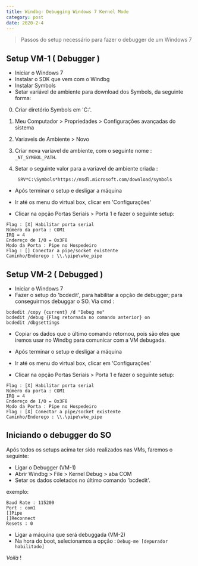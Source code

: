 ```yaml
---
title: Windbg- Debugging Windows 7 Kernel Mode
category: post
date: 2020-2-4
---
```


>Passos do setup necessário para fazer o debugger de
um Windows 7


Setup VM-1 ( Debugger )
-------------------------

- Iniciar o Windows 7
- Instalar o SDK que vem com o Windbg
- Instalar Symbols
- Setar variável de ambiente para download dos Symbols, da seguinte forma:

0. Criar diretório Symbols em 'C:\'.

1. Meu Computador > Propriedades > Configurações avançadas do sistema
  
2. Variaveis de Ambiente > Novo

3. Criar nova variavel de ambiente, com o seguinte nome : ```_NT_SYMBOL_PATH```.

4. Setar o seguinte valor para a variavel de ambiente criada :


		SRV*C:\Symbols*https://msdl.microsoft.com/download/symbols


- Após terminar o setup e desligar a máquina

- Ir até os menu do virtual box, clicar em 'Configurações'

- Clicar na opção Portas Seriais > Porta 1 e fazer o seguinte setup:


```text
Flag : [X] Habilitar porta serial
Número da porta : COM1
IRQ = 4
Endereço de I/O = 0x3F8
Modo da Porta : Pipe no Hospedeiro
Flag : [] Conectar a pipe/socket existente
Caminho/Endereço : \\.\pipe\wke_pipe
```


Setup VM-2 ( Debugged )
------------------------- 

- Iniciar o Windows 7
- Fazer o setup do 'bcdedit', para habilitar a opção de debugger; para conseguirmos debuggar o SO. Via cmd :

```DOS
bcdedit /copy {current} /d "Debug me"
bcdedit /debug {Flag retornada no comando anterior} on
bcdedit /dbgsettings
```

- Copiar os dados que o último comando retornou, pois são eles que iremos usar no Windbg para comunicar com a VM debugada.

- Após terminar o setup e desligar a máquina
- Ir até os menu do virtual box, clicar em 'Configurações' 
- Clicar na opção Portas Seriais > Porta 1 e fazer o seguinte setup: 


```text
Flag : [X] Habilitar porta serial
Número da porta : COM1
IRQ = 4
Endereço de I/O = 0x3F8
Modo da Porta : Pipe no Hospedeiro
Flag : [X] Conectar a pipe/socket existente
Caminho/Endereço : \\.\pipe\wke_pipe
```


Iniciando o debugger do SO
---------------------------

Após todos os setups acima ter sido realizados nas VMs, faremos o seguinte:

- Ligar o Debugger (VM-1)
- Abrir Windbg > File > Kernel Debug > aba COM
- Setar os dados coletados no último comando 'bcdedit'. 

exemplo:

```text
Baud Rate : 115200
Port : com1
[]Pipe
[]Reconnect
Resets : 0
```

- Ligar a máquina que será debuggada (VM-2)
- Na hora do boot, selecionamos a opção : 
``Debug-me [depurador habilitado]``


_Voilà_ !
